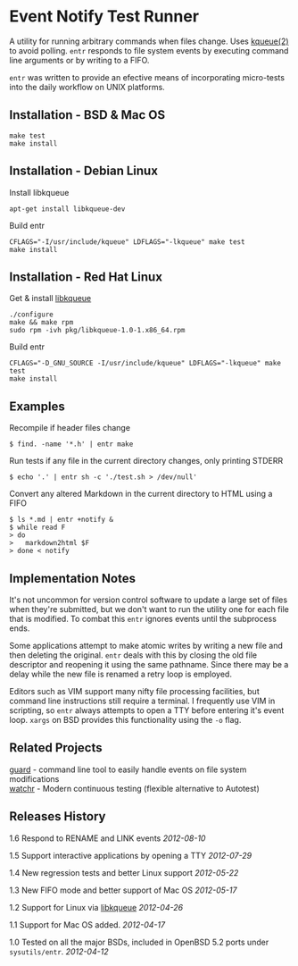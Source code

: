 Event Notify Test Runner
========================

A utility for running arbitrary commands when files change. Uses
[kqueue(2)][kqueue_2] to avoid polling. `entr` responds to file system events by
executing command line arguments or by writing to a FIFO.

`entr` was written to provide an efective means of incorporating micro-tests
into the daily workflow on UNIX platforms.

Installation - BSD & Mac OS
---------------------------

    make test
    make install

Installation - Debian Linux
---------------------------

Install libkqueue

    apt-get install libkqueue-dev

Build entr

    CFLAGS="-I/usr/include/kqueue" LDFLAGS="-lkqueue" make test 
    make install

Installation - Red Hat Linux
----------------------------

Get & install [libkqueue][libkqueue]

    ./configure
    make && make rpm
    sudo rpm -ivh pkg/libkqueue-1.0-1.x86_64.rpm

Build entr

    CFLAGS="-D_GNU_SOURCE -I/usr/include/kqueue" LDFLAGS="-lkqueue" make test 
    make install

Examples
--------

Recompile if header files change

    $ find. -name '*.h' | entr make

Run tests if any file in the current directory changes, only printing
STDERR

    $ echo '.' | entr sh -c './test.sh > /dev/null'

Convert any altered Markdown in the current directory to HTML using a
FIFO

    $ ls *.md | entr +notify &
    $ while read F
    > do
    >   markdown2html $F
    > done < notify

Implementation Notes
--------------------

It's not uncommon for version control software to update a large set of files
when they're submitted, but we don't want to run the utility one for each file
that is modified. To combat this `entr` ignores events until the subprocess
ends.

Some applications attempt to make atomic writes by writing a new file and then
deleting the original. `entr` deals with this by closing the old file descriptor
and reopening it using the same pathname. Since there may be a delay while the
new file is renamed a retry loop is employed.

Editors such as VIM support many nifty file processing facilities, but command
line instructions still require a terminal. I frequently use VIM in scripting,
so `entr` always attempts to open a TTY before entering it's event loop. `xargs`
on BSD provides this functionality using the `-o` flag.

Related Projects
----------------

[guard][guard] - command line tool to easily handle events on file system
modifications  
[watchr][watchr] - Modern continuous testing (flexible alternative to Autotest)  

Releases History
----------------

1.6 Respond to RENAME and LINK events _2012-08-10_

1.5 Support interactive applications by opening a TTY _2012-07-29_

1.4 New regression tests and better Linux support _2012-05-22_

1.3 New FIFO mode and better support of Mac OS _2012-05-17_

1.2 Support for Linux via [libkqueue][libkqueue] _2012-04-26_

1.1 Support for Mac OS added. _2012-04-17_  

1.0 Tested on all the major BSDs, included in OpenBSD 5.2 ports under
`sysutils/entr`. _2012-04-12_  


[kqueue_2]: http://www.openbsd.org/cgi-bin/man.cgi?query=kqueue&apropos=0&sektion=0&manpath=OpenBSD+Current&format=html
[libkqueue]: http://mark.heily.com/book/export/html/52
[guard]: https://github.com/guard/guard
[watchr]: https://github.com/mynyml/watchr
